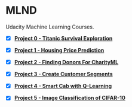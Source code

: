 # MLND

Udacity Machine Learning Courses.

- [x] [**Project 0 - Titanic Survival Exploration**](https://github.com/mtyylx/MLND/blob/master/P0_Titanic/titanic_survival_exploration.ipynb)  

- [x] [**Project 1 - Housing Price Prediction**](https://github.com/mtyylx/MLND/blob/master/P1_Boston_Housing/boston_housing.ipynb)

- [x] [**Project 2 - Finding Donors For CharityML**](https://github.com/mtyylx/MLND/blob/master/P2_Finding_Donors/finding_donors.ipynb)

- [x] [**Project 3 - Create Customer Segments**](https://github.com/mtyylx/MLND/blob/master/P3_Create_Customer_Segments/customer_segments.ipynb)

- [x] [**Project 4 - Smart Cab with Q-Learning**](https://github.com/mtyylx/MLND/blob/master/P4_Smart_Cab/smartcab.ipynb)

- [x] [**Project 5 - Image Classification of CIFAR-10**](https://github.com/mtyylx/MLND/blob/master/P5_Image_Classification/image_classification_ZH-CN.ipynb)
